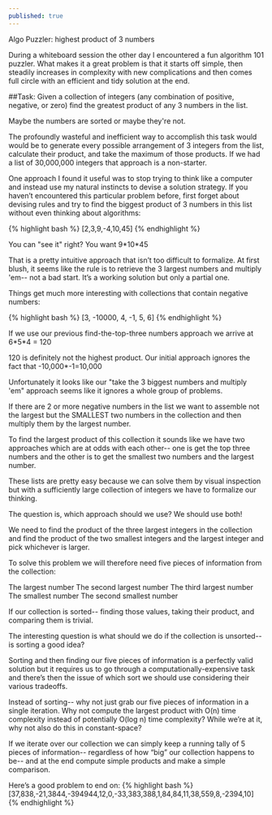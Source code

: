 ```yaml
---
published: true
---
```


Algo Puzzler: highest product of 3 numbers

During a whiteboard session the other day I encountered a fun algorithm 101 puzzler. What makes it a great problem is that it starts off simple, then steadily increases in complexity with new complications and then comes full circle with an efficient and tidy solution at the end.
 
##Task: Given a collection of integers (any combination of positive, negative, or zero) find the greatest product of any 3 numbers in the list.

Maybe the numbers are sorted or maybe they're not.

The profoundly wasteful and inefficient way to accomplish this task would would be to generate every possible arrangement of 3 integers from the list, calculate their product, and take the maximum of those products. If we had a list of 30,000,000 integers that approach is a non-starter.

One approach I found it useful was to stop trying to think like a computer and instead use my natural instincts to devise a solution strategy. If you haven’t encountered this particular problem before, first forget about devising rules and try to find the biggest product of 3 numbers in this list without even thinking about algorithms:

{% highlight bash %}
[2,3,9,-4,10,45]
{% endhighlight %}


You can "see it" right? You want 9\*10\*45

That is a pretty intuitive approach that isn’t too difficult to formalize. At first blush, it seems like the rule is to retrieve the 3 largest numbers and multiply 'em-- not a bad start. It’s a working solution but only a partial one. 

Things get much more interesting with collections that contain negative numbers:

{% highlight bash %}
[3, -10000, 4, -1, 5, 6]
{% endhighlight %}

If we use our previous find-the-top-three numbers approach we arrive at 6\*5\*4 = 120

120 is definitely not the highest product. Our initial approach ignores the fact that -10,000*-1=10,000

Unfortunately it looks like our "take the 3 biggest numbers and multiply 'em" approach seems like it ignores a whole group of problems.

If there are 2 or more negative numbers in the list we want to assemble not the largest but the SMALLEST two numbers in the collection and then multiply them by the largest number.

To find the largest product of this collection it sounds like we have two approaches which are at odds with each other-- one is get the top three numbers and the other is to get the smallest two numbers and the largest number.

These lists are pretty easy because we can solve them by visual inspection but with a sufficiently large collection of integers we have to formalize our thinking.

The question is, which approach should we use? We should use both!

We need to find the product of the three largest integers in the collection and find the product of the two smallest integers and the largest integer and pick whichever is larger.

To solve this problem we will therefore need five pieces of information from the collection:

The largest number
The second largest number
The third largest number
The smallest number
The second smallest number

If our collection is sorted-- finding those values, taking their product, and comparing them is trivial.

The interesting question is what should we do if the collection is unsorted-- is sorting  a good idea?

Sorting and then finding our five pieces of information is a perfectly valid solution but it requires us to go through a computationally-expensive task and there’s then the issue of which sort we should use considering their various tradeoffs.

Instead of sorting-- why not just grab our five pieces of information in a single iteration. Why not compute the largest product with O(n) time complexity instead of potentially O(log n) time complexity? While we’re at it, why not also do this in constant-space?

If we iterate over our collection we can simply keep a running tally of 5 pieces of information-- regardless of how “big” our collection happens to be-- and at the end compute simple products and make a simple comparison.

Here’s a good problem to end on:
{% highlight bash %}
[37,838,-21,3844,-394944,12,0,-33,383,388,1,84,84,11,38,559,8,-2394,10]
{% endhighlight %}


